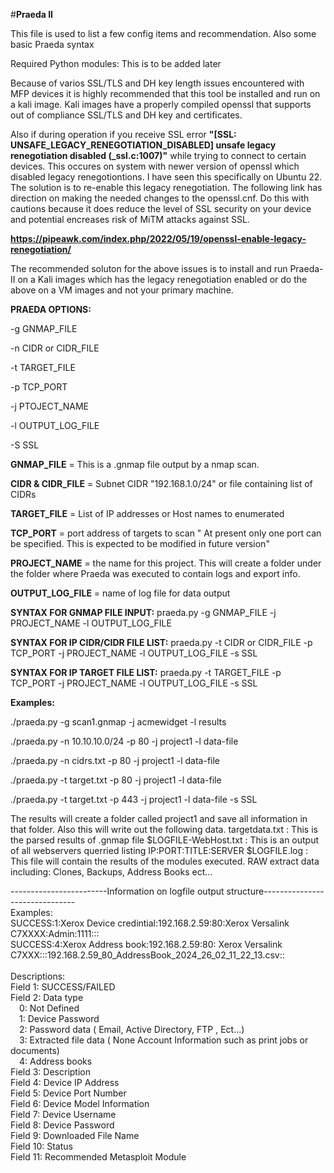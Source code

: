 #**Praeda II**


This file is used to list a few config items and recommendation. Also some basic Praeda syntax 

Required Python modules:  This is to be added later

Because of varios SSL/TLS and DH key length issues encountered with MFP devices it is highly recommended that this tool be installed and run on a kali image. Kali images have a properly compiled openssl that supports out of compliance SSL/TLS and DH key and certificates.

Also if during operation if you receive SSL error **"[SSL: UNSAFE_LEGACY_RENEGOTIATION_DISABLED] unsafe legacy renegotiation disabled (_ssl.c:1007)"** while trying to connect to certain devices. This occures on system with newer version of openssl which disabled legacy renegotiontions. I have seen this specifically on Ubuntu 22.  The solution is to re-enable this legacy renegotiation. The following link has direction on making the needed changes to the openssl.cnf. Do this with cautions because it does reduce the level of SSL security on your device and potential encreases risk of MiTM attacks against SSL.

**https://pipeawk.com/index.php/2022/05/19/openssl-enable-legacy-renegotiation/**

The recommended soluton for the above issues is to install and run Praeda-II on a Kali images which has the legacy renegotiation enabled or do the above on a VM images and not your primary machine.

**PRAEDA OPTIONS:**

-g GNMAP_FILE

-n CIDR or CIDR_FILE 

-t TARGET_FILE

-p TCP_PORT

-j PTOJECT_NAME

-l OUTPUT_LOG_FILE

-S SSL

**GNMAP_FILE** = This is a .gnmap file output by a nmap scan.

**CIDR & CIDR_FILE** = Subnet CIDR "192.168.1.0/24" or file containing list of CIDRs

**TARGET_FILE** = List of IP addresses or Host names to enumerated

**TCP_PORT** = port address of targets to scan " At present only one port can be specified. This is expected to be modified in future version"

**PROJECT_NAME** = the name for this project. This will create a folder under the folder where Praeda was executed to contain logs and export info.

**OUTPUT_LOG_FILE** = name of log file for data output


**SYNTAX FOR GNMAP FILE INPUT:**
praeda.py -g GNMAP_FILE -j PROJECT_NAME -l OUTPUT_LOG_FILE

**SYNTAX FOR IP  CIDR/CIDR FILE LIST:**
praeda.py -t CIDR or CIDR_FILE -p TCP_PORT -j PROJECT_NAME -l OUTPUT_LOG_FILE -s SSL

**SYNTAX FOR IP TARGET FILE LIST:**
praeda.py -t TARGET_FILE -p TCP_PORT -j PROJECT_NAME -l OUTPUT_LOG_FILE -s SSL 
 
**Examples:**

./praeda.py -g scan1.gnmap -j acmewidget -l results

./praeda.py  -n 10.10.10.0/24 -p 80  -j project1 -l data-file

./praeda.py  -n cidrs.txt -p 80  -j project1 -l data-file

./praeda.py  -t target.txt -p 80  -j project1 -l data-file

./praeda.py  -t target.txt -p 443  -j project1 -l data-file -s SSL

The results will create a folder called project1 and save all information in that folder. Also this will write out the following data.
targetdata.txt  : This is the parsed results of .gnmap file
$LOGFILE-WebHost.txt : This is an output of all webservers querried listing IP:PORT:TITLE:SERVER
$LOGFILE.log : This file will contain the results of the modules executed.
RAW extract data including: Clones, Backups, Address Books ect...



------------------------Information on logfile output structure-------------------------------<br/>
Examples:<br/>
SUCCESS:1:Xerox Device credintial:192.168.2.59:80:Xerox Versalink C7XXXX:Admin:1111:::<br/>
SUCCESS:4:Xerox Address book:192.168.2.59:80: Xerox Versalink C7XXX:::192.168.2.59_80_AddressBook_2024_26_02_11_22_13.csv::<br/>
<br/>
Descriptions:<br/>
Field 1: SUCCESS/FAILED<br/>
Field 2: Data type<br/>
&emsp;0: Not Defined<br/>
&emsp;1: Device Password<br/>
&emsp;2: Password data ( Email, Active Directory, FTP , Ect...)<br/>
&emsp;3: Extracted file data ( None Account Information such as print jobs or documents)<br/>
&emsp;4: Address books<br/>
Field 3: Description<br/>
Field 4: Device IP Address<br/>
Field 5: Device Port Number<br/>
Field 6: Device Model Information<br/>
Field 7: Device Username<br/>
Field 8: Device Password<br/>
Field 9: Downloaded File Name<br/>
Field 10: Status<br/>
Field 11: Recommended Metasploit Module<br/>

